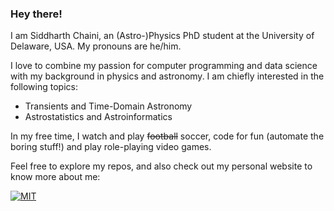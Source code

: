### Hey there!

<!--
**sidchaini/sidchaini** is a ✨ _special_ ✨ repository because its `README.md` (this file) appears on your GitHub profile.

Here are some ideas to get you started:

- 🔭 I’m currently working on ...
- 🌱 I’m currently learning ...
- 👯 I’m looking to collaborate on ...
- 🤔 I’m looking for help with ...
- 💬 Ask me about ...
- 📫 How to reach me: ...
- 😄 Pronouns: ...
- ⚡ Fun fact: ...
-->

I am Siddharth Chaini, an (Astro-)Physics PhD student at the University of Delaware, USA. My pronouns are he/him.

I love to combine my passion for computer programming and data science with my background in physics and astronomy. I am chiefly interested in the following topics:

- Transients and Time-Domain Astronomy
- Astrostatistics and Astroinformatics

In my free time, I watch and play ~~football~~ soccer, code for fun (automate the boring stuff!) and play role-playing video games.

Feel free to explore my repos, and also check out my personal website to know more about me:

[![MIT](https://img.shields.io/badge/-My%20Personal%20Website-blue)](https://sidchaini.github.io/?utm_source=github) 
